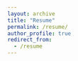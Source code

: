 ```yaml
---
layout: archive
title: "Resume"
permalink: /resume/
author_profile: true
redirect_from:
  - /resume
---
```


<object data="{{ site.url }}{{ site.baseurl }}/files/Gopal_Data_Scientist_Resume.pdf" width="1000" height="1000" type="application/pdf"></object>


